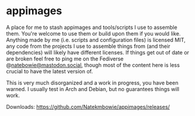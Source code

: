# appimages

A place for me to stash appimages and tools/scripts I use to assemble them. You're welcome to use them or build upon them if you would like. Anything made by me (i.e. scripts and configuration files) is licensed MIT, any code from the projects I use to assemble things from (and their dependencies) will likely have different licenses. If things get out of date or are broken feel free to ping me on the Fediverse @natebowie@mastodon.social, though most of the content here is less crucial to have the latest version of.

This is very much disorganized and a work in progress, you have been warned. I usually test in Arch and Debian, but no guarantees things will work.

Downloads: https://github.com/Natekmbowie/appimages/releases/
